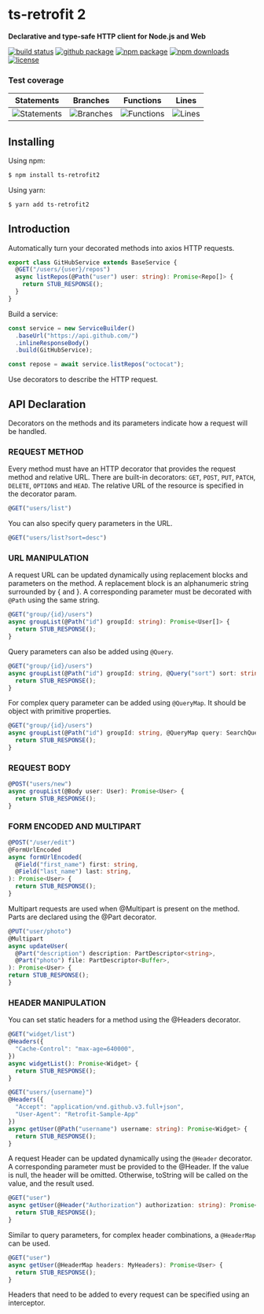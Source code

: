 <h1>ts-retrofit 2</h1>

<p>
    <strong>Declarative and type-safe HTTP client for Node.js and Web</strong>
</p>

<p>
    <a href="https://travis-ci.com/npwork/ts-retrofit2"><img alt="build status" src="https://travis-ci.com/npwork/ts-retrofit2.svg?branch=master"></a>
    <a href="./package.json"><img alt="github package" src="https://img.shields.io/github/package-json/v/npwork/ts-retrofit2"></a>
    <a href="https://www.npmjs.com/package/ts-retrofit2"><img alt="npm package" src="https://img.shields.io/npm/v/ts-retrofit2"></a>
    <a href="https://www.npmjs.com/package/retroxios"><img alt="npm downloads" src="https://img.shields.io/npm/dt/ts-retrofit2"></a>
    <a href="./LICENSE.txt"><img alt="license" src="https://img.shields.io/github/license/tnychn/retroxios"></a>
</p>

### Test coverage

| Statements                  | Branches                | Functions                 | Lines                |
| --------------------------- | ----------------------- | ------------------------- | -------------------- |
| ![Statements](https://img.shields.io/badge/Coverage-99.77%25-brightgreen.svg) | ![Branches](https://img.shields.io/badge/Coverage-99.15%25-brightgreen.svg) | ![Functions](https://img.shields.io/badge/Coverage-99.17%25-brightgreen.svg) | ![Lines](https://img.shields.io/badge/Coverage-100%25-brightgreen.svg)    |



## Installing

Using npm:

```bash
$ npm install ts-retrofit2
```

Using yarn:

```bash
$ yarn add ts-retrofit2
```

## Introduction
Automatically turn your decorated methods into axios HTTP requests.

```typescript
export class GitHubService extends BaseService {
  @GET("/users/{user}/repos")
  async listRepos(@Path("user") user: string): Promise<Repo[]> {
    return STUB_RESPONSE();
  }
}
```

Build a service:

```typescript
const service = new ServiceBuilder()
  .baseUrl("https://api.github.com/")
  .inlineResponseBody()
  .build(GitHubService);

const repose = await service.listRepos("octocat");
```
Use decorators to describe the HTTP request.

## API Declaration
Decorators on the methods and its parameters indicate how a request will be handled.

### REQUEST METHOD
Every method must have an HTTP decorator that provides the request method and relative URL. There are built-in decorators: `GET`, `POST`, `PUT`, `PATCH`, `DELETE`, `OPTIONS` and `HEAD`. The relative URL of the resource is specified in the decorator param.

```typescript
@GET("users/list")
```
You can also specify query parameters in the URL.
```typescript
@GET("users/list?sort=desc")
```
### URL MANIPULATION
A request URL can be updated dynamically using replacement blocks and parameters on the method. A replacement block is an alphanumeric string surrounded by { and }. A corresponding parameter must be decorated with `@Path` using the same string.
```typescript
@GET("group/{id}/users")
async groupList(@Path("id") groupId: string): Promise<User[]> {
  return STUB_RESPONSE();
}
```

Query parameters can also be added using `@Query`.

```typescript
@GET("group/{id}/users")
async groupList(@Path("id") groupId: string, @Query("sort") sort: string): Promise<User[]> {
  return STUB_RESPONSE();
}
```

For complex query parameter can be added using `@QueryMap`. It should be object with primitive properties.

```typescript
@GET("group/{id}/users")
async groupList(@Path("id") groupId: string, @QueryMap query: SearchQuery): Promise<User[]> {
  return STUB_RESPONSE();
}
```

### REQUEST BODY
```typescript
@POST("users/new")
async groupList(@Body user: User): Promise<User> {
  return STUB_RESPONSE();
}
```

### FORM ENCODED AND MULTIPART
```typescript
@POST("/user/edit")
@FormUrlEncoded
async formUrlEncoded(
  @Field("first_name") first: string,
  @Field("last_name") last: string,
): Promise<User> {
  return STUB_RESPONSE();
}
```

Multipart requests are used when @Multipart is present on the method. Parts are declared using the @Part decorator.
```typescript
@PUT("user/photo")
@Multipart
async updateUser(
  @Part("description") description: PartDescriptor<string>,
  @Part("photo") file: PartDescriptor<Buffer>,
): Promise<User> {
return STUB_RESPONSE();
}
```

### HEADER MANIPULATION
You can set static headers for a method using the @Headers decorator.

```typescript
@GET("widget/list")
@Headers({
  "Cache-Control": "max-age=640000",
})
async widgetList(): Promise<Widget> {
  return STUB_RESPONSE();
}
```
```typescript
@GET("users/{username}")
@Headers({
  "Accept": "application/vnd.github.v3.full+json",
  "User-Agent": "Retrofit-Sample-App"
})
async getUser(@Path("username") username: string): Promise<Widget> {
  return STUB_RESPONSE();
}
```

A request Header can be updated dynamically using the `@Header` decorator. A corresponding parameter must be provided to the @Header. If the value is null, the header will be omitted. Otherwise, toString will be called on the value, and the result used.

```typescript
@GET("user")
async getUser(@Header("Authorization") authorization: string): Promise<User> {
  return STUB_RESPONSE();
}
```
Similar to query parameters, for complex header combinations, a `@HeaderMap` can be used.

```typescript
@GET("user")
async getUser(@HeaderMap headers: MyHeaders): Promise<User> {
  return STUB_RESPONSE();
}
```
Headers that need to be added to every request can be specified using an interceptor.

